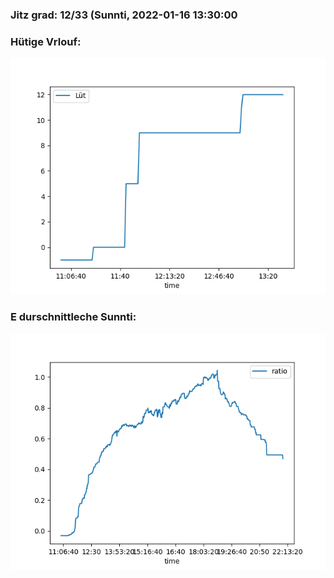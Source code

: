 ### Jitz grad: 12/33 (Sunnti, 2022-01-16 13:30:00

### Hütige Vrlouf:
![Graph](Today.png)

### E durschnittleche Sunnti:
![Graph](Sunnti.png)